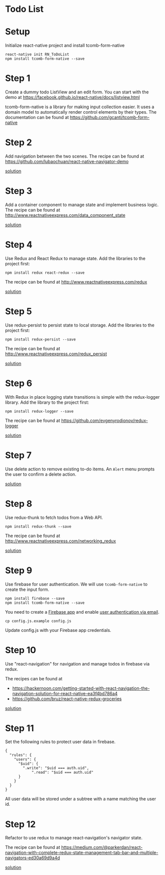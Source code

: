 # Todo List
# Setup
Initialize react-native project and install tcomb-form-native
```shell
react-native init RN_ToDoList
npm install tcomb-form-native --save
```

# Step 1
Create a dummy todo ListView and an edit form.
You can start with the demo at https://facebook.github.io/react-native/docs/listview.html

tcomb-form-native is a library for making input collection easier. It uses a domain model to automatically render control elements by their types. The documentation can be found at https://github.com/gcanti/tcomb-form-native
# Step 2
Add navigation between the two scenes. The recipe can be found at https://github.com/lubaochuan/react-native-navigator-demo

[solution](https://github.com/lubaochuan/RN-ToDoList/tree/04b1e18a7c0e592e11eb667aa05af2899ab53742)
# Step 3
Add a container component to manage state and implement business logic.
The recipe can be found at http://www.reactnativeexpress.com/data_component_state

[solution](https://github.com/lubaochuan/RN-ToDoList/tree/68cb817f060a09e6296fa3a7f8b93236ee1186af)
# Step 4
Use Redux and React Redux to manage state. Add the libraries to the project first:
```
npm install redux react-redux --save
```
The recipe can be found at http://www.reactnativeexpress.com/redux

[solution](https://github.com/lubaochuan/RN-ToDoList/tree/8c3cbdc95781bf75e579659a21756a6b2412391e)

# Step 5
Use redux-persist to persist state to local storage. Add the libraries to the project first:
```
npm install redux-persist --save
```
The recipe can be found at http://www.reactnativeexpress.com/redux_persist

[solution](https://github.com/lubaochuan/RN-ToDoList/tree/aa9e1499998c88b19d3a96bb5e27e0487c48f82e)

# Step 6
With Redux in place logging state transitions is simple with the redux-logger library. Add the library to the project first:
```
npm install redux-logger --save
```
The recipe can be found at https://github.com/evgenyrodionov/redux-logger

[solution](https://github.com/lubaochuan/RN-ToDoList/tree/20cbd3b1fbc67703d832bf059a1d8db7c3f3e91f)

# Step 7
Use delete action to remove existing to-do items. An `Alert` menu prompts the user to confirm a delete action.

[solution](https://github.com/lubaochuan/RN-ToDoList/tree/a50b05ea66d82dae8361da24f80c45637943e96c)

# Step 8
Use redux-thunk to fetch todos from a Web API.
```
npm install redux-thunk --save
```
The recipe can be found at http://www.reactnativeexpress.com/networking_redux

[solution](https://github.com/lubaochuan/RN-ToDoList/tree/e830053bfa4e498b01214a95946c3c3720082265)
# Step 9
Use firebase for user authentication. We will use `tcomb-form-native` to create the input form.
```
npm install firebase --save
npm install tcomb-form-native --save
```
You need to create a [Firebase app](https://firebase.google.com/) and enable [user authentication via email](https://cdn-images-1.medium.com/max/1600/1*jiTjs8uGm2YzUGhVscZnfQ.png).
```
cp config.js.example config.js
```
Update config.js with your Firebase app credentials.

# Step 10
Use "react-navigation" for navigation and manage todos in firebase via redux.

The recipes can be found at
- https://hackernoon.com/getting-started-with-react-navigation-the-navigation-solution-for-react-native-ea3f4bd786a4
- https://github.com/bruz/react-native-redux-groceries

[solution](https://github.com/lubaochuan/RN-ToDoList/tree/4e5dd2fef717e430aa06042e684493f7348f235a)

# Step 11
Set the following rules to protect user data in firebase.
```
{
  "rules": {
    "users": {
      "$uid": {
        ".write": "$uid === auth.uid",
    		".read": "$uid === auth.uid"
      }
    }
  }
}
```
All user data will be stored under a subtree with a name matching the user id.

# Step 12
Refactor to use redux to manage react-navigation's   navigator state.

The recipe can be found at https://medium.com/@parkerdan/react-navigation-with-complete-redux-state-management-tab-bar-and-multiple-navigators-ed30a69d9a4d

[solution](https://github.com/lubaochuan/RN-ToDoList/tree/4bdebbebbf777eb9aad0dada4f7fef5b55c865d0)
